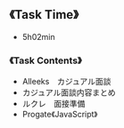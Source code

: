 ## 《Task Time》  
- 5h02min

### 《Task Contents》
- Alleeks　カジュアル面談
- カジュアル面談内容まとめ
- ルクレ　面接準備
- Progate《JavaScript》
